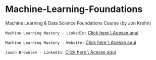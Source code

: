 # Machine-Learning-Foundations
Machine Learning &amp; Data Science Foundations Course (by Jon Krohn)

`Machine Learning Mastery - LinkedIn:` [Click here \ Acesse aqui](https://www.linkedin.com/company/machine-learning-mastery/)

`Machine Learning Mastery - Website:` [Click here \ Acesse aqui](https://machinelearningmastery.com/)

`Jason Brownlee - LinkedIn:` [Click here \ Acesse aqui](https://www.linkedin.com/in/jasonbrownlee/)
